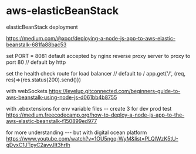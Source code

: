 # aws-elasticBeanStack
elasticBeanStack deployment 

https://medium.com/@xoor/deploying-a-node-js-app-to-aws-elastic-beanstalk-681fa88bac53

set PORT = 8081 default accepted by nginx reverse proxy server to proxy to port 80 // default by http

set the health check route for load balancer
// default to /
app.get('/', (req, res)=>{res.status(200).send()})

with webSockets
https://levelup.gitconnected.com/beginners-guide-to-aws-beanstalk-using-node-js-d061bb4b8755

with .ebextensions for env variable files -- create 3 for dev prod test
https://medium.freecodecamp.org/how-to-deploy-a-node-js-app-to-the-aws-elastic-beanstalk-f150899ed977

for more understanding --- but with digital ocean platform
https://www.youtube.com/watch?v=1OU5ngq-WyM&list=PLQlWzK5tU-gDyxC1JTpyC2avvJlt3hrIh
